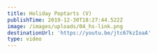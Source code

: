 ```yaml
---
title: Holiday Poptarts (V)
publishTime: 2019-12-30T18:27:44.522Z
image: /images/uploads/04_hs-link.png
destinationUrl: 'https://youtu.be/jtc67kzIoaA'
type: video
---
```


